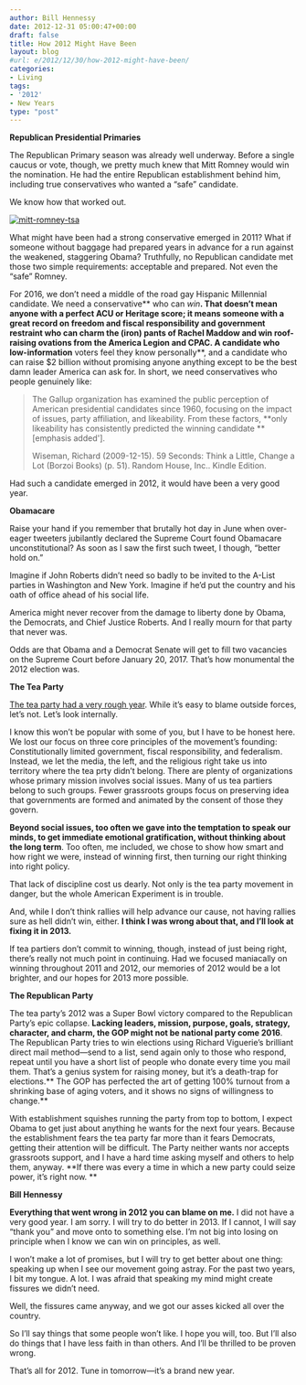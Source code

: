 ```yaml
---
author: Bill Hennessy
date: 2012-12-31 05:00:47+00:00
draft: false
title: How 2012 Might Have Been
layout: blog
#url: e/2012/12/30/how-2012-might-have-been/
categories:
- Living
tags:
- '2012'
- New Years
type: "post"
---
```


**Republican Presidential Primaries**

The Republican Primary season was already well underway. Before a single caucus or vote, though, we pretty much knew that Mitt Romney would win the nomination. He had the entire Republican establishment behind him, including true conservatives who wanted a “safe” candidate. 

We know how that worked out.

[![mitt-romney-tsa](https://ludicrite.files.wordpress.com/2012/12/mitt-romney-tsa_thumb.jpg)
](https://ludicrite.files.wordpress.com/2012/12/mitt-romney-tsa.jpg)

What might have been had a strong conservative emerged in 2011? What if someone without baggage had prepared years in advance for a run against the weakened, staggering Obama? Truthfully, no Republican candidate met those two simple requirements: acceptable and prepared. Not even the “safe” Romney.

For 2016, we don’t need a middle of the road gay Hispanic Millennial candidate. We need a conservative** who can _win_**. That doesn’t mean anyone with a perfect ACU or Heritage score; it means someone with a great record on freedom and fiscal responsibility and government restraint who can charm the (iron) pants of Rachel Maddow and win roof-raising ovations from the America Legion and CPAC. A candidate who low-information** voters feel they know personally**, and a candidate who can raise $2 billion without promising anyone anything except to be the best damn leader America can ask for. In short, we need conservatives who people genuinely like:

> The Gallup organization has examined the public perception of American presidential candidates since 1960, focusing on the impact of issues, party affiliation, and likeability. From these factors, **only likeability has consistently predicted the winning candidate **[emphasis added'].
> 
> Wiseman, Richard (2009-12-15). 59 Seconds: Think a Little, Change a Lot (Borzoi Books) (p. 51). Random House, Inc.. Kindle Edition. 
> 
> 

Had such a candidate emerged in 2012, it would have been a very good year.

**Obamacare**

Raise your hand if you remember that brutally hot day in June when over-eager tweeters jubilantly declared the Supreme Court found Obamacare unconstitutional? As soon as I saw the first such tweet, I though, “better hold on.”

Imagine if John Roberts didn’t need so badly to be invited to the A-List parties in Washington and New York. Imagine if he’d put the country and his oath of office ahead of his social life.

America might never recover from the damage to liberty done by Obama, the Democrats, and Chief Justice Roberts. And I really mourn for that party that never was. 

Odds are that Obama and a Democrat Senate will get to fill two vacancies on the Supreme Court before January 20, 2017. That’s how monumental the 2012 election was.

**The Tea Party**

[The tea party had a very rough year](https://www.washingtonpost.com/opinions/the-worst-year-in-washington-the-tea-party/2012/12/28/f41da4d0-4f8b-11e2-950a-7863a013264b_story.html). While it’s easy to blame outside forces, let’s not. Let’s look internally.

I know this won’t be popular with some of you, but I have to be honest here. We lost our focus on three core principles of the movement’s founding: Constitutionally limited government, fiscal responsibility, and federalism. Instead, we let the media, the left, and the religious right take us into territory where the tea prty didn’t belong. There are plenty of organizations whose primary mission involves social issues. Many of us tea partiers belong to such groups. Fewer grassroots groups focus on preserving idea that governments are formed and animated by the consent of those they govern. 

**Beyond social issues, too often we gave into the temptation to speak our minds, to get immediate emotional gratification, without thinking about the long term**. Too often, me included, we chose to show how smart and how right we were, instead of winning first, then turning our right thinking into right policy.

That lack of discipline cost us dearly. Not only is the tea party movement in danger, but the whole American Experiment is in trouble. 

And, while I don’t think rallies will help advance our cause, not having rallies sure as hell didn’t win, either. **I think I was wrong about that, and I’ll look at fixing it in 2013.**

If tea partiers don’t commit to winning, though, instead of just being right, there’s really not much point in continuing. Had we focused maniacally on winning throughout 2011 and 2012, our memories of 2012 would be a lot brighter, and our hopes for 2013 more possible. 

**The Republican Party**

The tea party’s 2012 was a Super Bowl victory compared to the Republican Party’s epic collapse. **Lacking leaders, mission, purpose, goals, strategy, character, and charm, the GOP might not be national party come 2016**. The Republican Party tries to win elections using Richard Viguerie’s brilliant direct mail method—send to a list, send again only to those who respond, repeat until you have a short list of people who donate every time you mail them. That’s a genius system for raising money, but it’s a death-trap for elections.** The GOP has perfected the art of getting 100% turnout from a shrinking base of aging voters, and it shows no signs of willingness to change.**

With establishment squishes running the party from top to bottom, I expect Obama to get just about anything he wants for the next four years. Because the establishment fears the tea party far more than it fears Democrats, getting their attention will be difficult. The Party neither wants nor accepts grassroots support, and I have a hard time asking myself and others to help them, anyway. **If there was every a time in which a new party could seize power, it’s right now. **

**Bill Hennessy**

**Everything that went wrong in 2012 you can blame on me.** I did not have a very good year. I am sorry. I will try to do better in 2013. If I cannot, I will say “thank you” and move onto to something else. I’m not big into losing on principle when I know we can win on principles, as well. 

I won’t make a lot of promises, but I will try to get better about one thing: speaking up when I see our movement going astray. For the past two years, I bit my tongue. A lot. I was afraid that speaking my mind might create fissures we didn’t need. 

Well, the fissures came anyway, and we got our asses kicked all over the country. 

So I’ll say things that some people won’t like. I hope you will, too. But I’ll also do things that I have less faith in than others. And I’ll be thrilled to be proven wrong. 

That’s all for 2012. Tune in tomorrow—it’s a brand new year.
